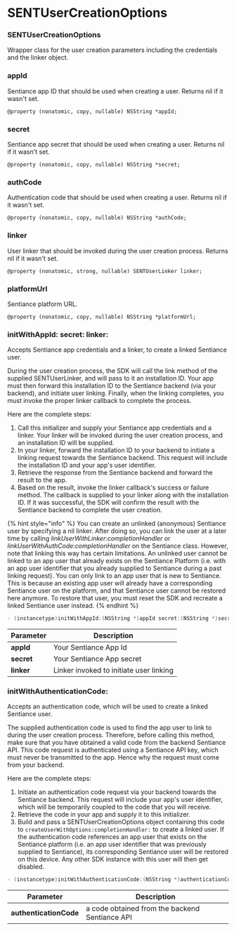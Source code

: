 # SENTUserCreationOptions

### SENTUserCreationOptions

Wrapper class for the user creation parameters including the credentials and the linker object.



### appId

Sentiance app ID that should be used when creating a user. Returns nil if it wasn't set.

```
@property (nonatomic, copy, nullable) NSString *appId;
```



### secret

Sentiance app secret that should be used when creating a user. Returns nil if it wasn't set.

```
@property (nonatomic, copy, nullable) NSString *secret;
```



### authCode

Authentication code that should be used when creating a user. Returns nil if it wasn't set.

```
@property (nonatomic, copy, nullable) NSString *authCode;
```



### linker

User linker that should be invoked during the user creation process. Returns nil if it wasn't set.

```
@property (nonatomic, strong, nullable) SENTUserLinker linker;
```



### platformUrl

Sentiance platform URL.

```
@property (nonatomic, copy, nullable) NSString *platformUrl;
```

###

### initWithAppId: secret: linker:

Accepts Sentiance app credentials and a linker, to create a linked Sentiance user.

During the user creation process, the SDK will call the link method of the supplied SENTUserLinker, and will pass to it an installation ID. Your app must then forward this installation ID to the Sentiance backend (via your backend), and initiate user linking. Finally, when the linking completes, you must invoke the proper linker callback to complete the process.

Here are the complete steps:

1. Call this initializer and supply your Sentiance app credentials and a linker. Your linker will be invoked during the user creation process, and an installation ID will be supplied.
2. In your linker, forward the installation ID to your backend to initiate a linking request towards the Sentiance backend. This request will include the installation ID and your app's user identifier.
3. Retrieve the response from the Sentiance backend and forward the result to the app.
4. Based on the result, invoke the linker callback's success or failure method. The callback is supplied to your linker along with the installation ID. If it was successful, the SDK will confirm the result with the Sentiance backend to complete the user creation.

{% hint style="info" %}
You can create an unlinked (anonymous) Sentiance user by specifying a nil linker. After doing so, you can link the user at a later time by calling _linkUserWithLinker:completionHandler_ or _linkUserWithAuthCode:completionHandler_ on the Sentiance class. However, note that linking this way has certain limitations. An unlinked user cannot be linked to an app user that already exists on the Sentiance Platform (i.e. with an app user identifier that you already supplied to Sentiance during a past linking request). You can only link to an app user that is new to Sentiance. This is because an existing app user will already have a corresponding Sentiance user on the platform, and that Sentiance user cannot be restored here anymore. To restore that user, you must reset the SDK and recreate a linked Sentiance user instead.
{% endhint %}

```objectivec
- (instancetype)initWithAppId:(NSString *)appId secret:(NSString *)secret linker:(SENTUserLinker)linker;
```

| Parameter  | Description                             |
| ---------- | --------------------------------------- |
| **appId**  | Your Sentiance App Id                   |
| **secret** | Your Sentiance App secret               |
| **linker** | Linker invoked to initiate user linking |



### initWithAuthenticationCode:

Accepts an authentication code, which will be used to create a linked Sentiance user.

The supplied authentication code is used to find the app user to link to during the user creation process. Therefore, before calling this method, make sure that you have obtained a valid code from the backend Sentiance API. This code request is authenticated using a Sentiance API key, which must never be transmitted to the app. Hence why the request must come from your backend.

Here are the complete steps:

1. Initiate an authentication code request via your backend towards the Sentiance backend. This request will include your app's user identifier, which will be temporarily coupled to the code that you will receive.
2. Retrieve the code in your app and supply it to this initializer.
3. Build and pass a SENTUserCreationOptions object containing this code to `createUserWithOptions:completionHandler:` to create a linked user. If the authentication code references an app user that exists on the Sentiance platform (i.e. an app user identifier that was previously supplied to Sentiance), its corresponding Sentiance user will be restored on this device. Any other SDK instance with this user will then get disabled.

```objectivec
- (instancetype)initWithAuthenticationCode:(NSString *)authenticationCode;
```

| Parameter              | Description                                    |
| ---------------------- | ---------------------------------------------- |
| **authenticationCode** | a code obtained from the backend Sentiance API |
